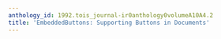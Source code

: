 ```yaml
---
anthology_id: 1992.tois_journal-ir0anthology0volumeA10A4.2
title: 'EmbeddedButtons: Supporting Buttons in Documents'
---
```

